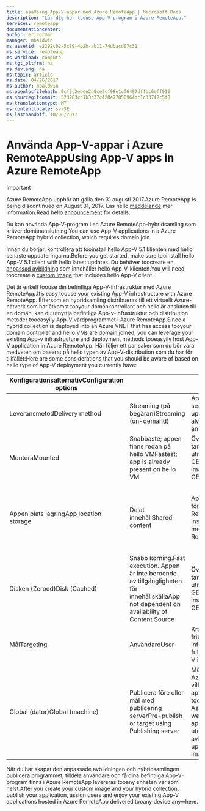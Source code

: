 ```yaml
---
title: aaaUsing App-V-appar med Azure RemoteApp | Microsoft Docs
description: "Lär dig hur toouse App-V-program i Azure RemoteApp."
services: remoteapp
documentationcenter: 
author: ericorman
manager: mbaldwin
ms.assetid: e2292cb2-5c89-4b2b-ab11-74dbacd07c31
ms.service: remoteapp
ms.workload: compute
ms.tgt_pltfrm: na
ms.devlang: na
ms.topic: article
ms.date: 04/26/2017
ms.author: mbaldwin
ms.openlocfilehash: 9cf5c2eeee2a0ce2cf98e1cf6497dffbc6eff016
ms.sourcegitcommit: 523283cc1b3c37c428e77850964dc1c33742c5f0
ms.translationtype: MT
ms.contentlocale: sv-SE
ms.lasthandoff: 10/06/2017
---
```

# <a name="using-app-v-apps-in-azure-remoteapp"></a><span data-ttu-id="92f24-103">Använda App-V-appar i Azure RemoteApp</span><span class="sxs-lookup"><span data-stu-id="92f24-103">Using App-V apps in Azure RemoteApp</span></span>
> [!IMPORTANT]
> <span data-ttu-id="92f24-104">Azure RemoteApp upphör att gälla den 31 augusti 2017.</span><span class="sxs-lookup"><span data-stu-id="92f24-104">Azure RemoteApp is being discontinued on August 31, 2017.</span></span> <span data-ttu-id="92f24-105">Läs hello [meddelande](https://go.microsoft.com/fwlink/?linkid=821148) mer information.</span><span class="sxs-lookup"><span data-stu-id="92f24-105">Read hello [announcement](https://go.microsoft.com/fwlink/?linkid=821148) for details.</span></span>
> 
> 

<span data-ttu-id="92f24-106">Du kan använda App-V-program i en Azure RemoteApp-hybridsamling som kräver domänanslutning.</span><span class="sxs-lookup"><span data-stu-id="92f24-106">You can use App-V applications in a Azure RemoteApp hybrid collection, which requires domain join.</span></span>

<span data-ttu-id="92f24-107">Innan du börjar, kontrollera att tooinstall hello App-V 5.1 klienten med hello senaste uppdateringarna.</span><span class="sxs-lookup"><span data-stu-id="92f24-107">Before you get started, make sure tooinstall hello App-V 5.1 client with hello latest updates.</span></span> <span data-ttu-id="92f24-108">Du behöver toocreate en [anpassad avbildning](remoteapp-create-custom-image.md) som innehåller hello App-V-klienten.</span><span class="sxs-lookup"><span data-stu-id="92f24-108">You will need toocreate a [custom image](remoteapp-create-custom-image.md) that includes hello App-V client.</span></span>  

<span data-ttu-id="92f24-109">Det är enkelt toouse din befintliga App-V-infrastruktur med Azure RemoteApp.</span><span class="sxs-lookup"><span data-stu-id="92f24-109">It’s easy toouse your existing App-V infrastructure with Azure RemoteApp.</span></span> <span data-ttu-id="92f24-110">Eftersom en hybridsamling distribueras till ett virtuellt Azure-nätverk som har åtkomst tooyour domänkontrollant och hello är ansluten till en domän, kan du utnyttja befintliga App-v-infrastruktur och distribution metoder tooeasyily App-V värdprogrammet i Azure RemoteApp.</span><span class="sxs-lookup"><span data-stu-id="92f24-110">Since a hybrid collection is deployed into an Azure VNET that has access tooyour domain controller and hello VMs are domain joined, you can leverage your existing App-v infrastructure and deployment methods tooeasyily host App-V application in Azure RemoteApp.</span></span> <span data-ttu-id="92f24-111">Här följer ett par saker som du bör vara medveten om baserat på hello typen av App-V-distribution som du har för tillfället:</span><span class="sxs-lookup"><span data-stu-id="92f24-111">Here are some considerations that you should be aware of based on hello type of App-V deployment you currently have:</span></span>

| <span data-ttu-id="92f24-112">Konfigurationsalternativ</span><span class="sxs-lookup"><span data-stu-id="92f24-112">Configuration options</span></span> |  | <span data-ttu-id="92f24-113">Positivt</span><span class="sxs-lookup"><span data-stu-id="92f24-113">Positive</span></span> | <span data-ttu-id="92f24-114">Negativt</span><span class="sxs-lookup"><span data-stu-id="92f24-114">Negative</span></span> |
| --- | --- | --- | --- |
| <span data-ttu-id="92f24-115">Leveransmetod</span><span class="sxs-lookup"><span data-stu-id="92f24-115">Delivery method</span></span> |<span data-ttu-id="92f24-116">Streaming (på begäran)</span><span class="sxs-lookup"><span data-stu-id="92f24-116">Streaming (on-demand)</span></span> |<span data-ttu-id="92f24-117">Appen är alltid hello senaste och uppdaterad</span><span class="sxs-lookup"><span data-stu-id="92f24-117">App is always hello latest and fresh</span></span> |<span data-ttu-id="92f24-118">Första tidsfördröjningen</span><span class="sxs-lookup"><span data-stu-id="92f24-118">First time latency</span></span> |
| <span data-ttu-id="92f24-119">Montera</span><span class="sxs-lookup"><span data-stu-id="92f24-119">Mounted</span></span> |<span data-ttu-id="92f24-120">Snabbaste; appen finns redan på hello VM</span><span class="sxs-lookup"><span data-stu-id="92f24-120">Fastest; app is already present on hello VM</span></span> |<span data-ttu-id="92f24-121">Överdriven storlek - tar upp avbildningen utrymme (gräns 127 GB)</span><span class="sxs-lookup"><span data-stu-id="92f24-121">Bloat - takes up image space (127 GB limit)</span></span> | |
| <span data-ttu-id="92f24-122">Appen plats lagring</span><span class="sxs-lookup"><span data-stu-id="92f24-122">App location storage</span></span> |<span data-ttu-id="92f24-123">Delat innehåll</span><span class="sxs-lookup"><span data-stu-id="92f24-123">Shared content</span></span> |<span data-ttu-id="92f24-124">Appen körs i minnet för Azure RemoteApp-instans</span><span class="sxs-lookup"><span data-stu-id="92f24-124">App runs in memory of Azure RemoteApp instance</span></span> |<span data-ttu-id="92f24-125">Eats minne och bra anslutning toostreaming (fil) server där app hello finns</span><span class="sxs-lookup"><span data-stu-id="92f24-125">Eats memory and good connection toostreaming (file) server where hello app resides</span></span> |
| <span data-ttu-id="92f24-126">Disken (Zeroed)</span><span class="sxs-lookup"><span data-stu-id="92f24-126">Disk (Cached)</span></span> |<span data-ttu-id="92f24-127">Snabb körning.</span><span class="sxs-lookup"><span data-stu-id="92f24-127">Fast execution.</span></span> <span data-ttu-id="92f24-128">Appen är inte beroende av tillgängligheten för innehållskälla</span><span class="sxs-lookup"><span data-stu-id="92f24-128">App not dependent on availability of Content Source</span></span> |<span data-ttu-id="92f24-129">Överdriven storlek - tar upp avbildningen utrymme (gräns 127 GB)</span><span class="sxs-lookup"><span data-stu-id="92f24-129">Bloat - takes up image space (127 GB limit)</span></span> | |
| <span data-ttu-id="92f24-130">Mål</span><span class="sxs-lookup"><span data-stu-id="92f24-130">Targeting</span></span> |<span data-ttu-id="92f24-131">Användare</span><span class="sxs-lookup"><span data-stu-id="92f24-131">User</span></span> |<span data-ttu-id="92f24-132">Kräver fullständig fristående App-V-infrastruktur</span><span class="sxs-lookup"><span data-stu-id="92f24-132">Requires full standalone App-V infrastructure</span></span> | |
| <span data-ttu-id="92f24-133">Global (dator)</span><span class="sxs-lookup"><span data-stu-id="92f24-133">Global (machine)</span></span> |<span data-ttu-id="92f24-134">Publicera före eller mål med publicering server</span><span class="sxs-lookup"><span data-stu-id="92f24-134">Pre-publish or target using Publishing server</span></span> |<span data-ttu-id="92f24-135">Måste tooupdate Azure bilden om du vill tooupdate hello app (stora).</span><span class="sxs-lookup"><span data-stu-id="92f24-135">Need tooupdate your Azure image if you want tooupdate hello app (huge).</span></span> <span data-ttu-id="92f24-136">Tar upp utrymme på avbildningen.</span><span class="sxs-lookup"><span data-stu-id="92f24-136">Takes up some space on image.</span></span> | |

 <span data-ttu-id="92f24-137">När du har skapat den anpassade avbildningen och hybridsamlingen publicera programmet, tilldela användare och få dina befintliga App-V-program finns i Azure RemoteApp levereras tooany enheten var som helst.</span><span class="sxs-lookup"><span data-stu-id="92f24-137">After you create your custom image and your hybrid collection, publish your application, assign users and enjoy your existing App-V applications hosted in Azure RemoteApp delivered tooany device anywhere.</span></span>

